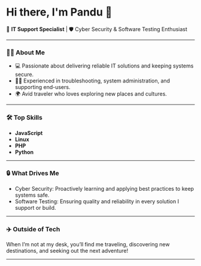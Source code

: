 # Hi there, I'm Pandu 👋

🚀 **IT Support Specialist** | 🛡️ Cyber Security & Software Testing Enthusiast

---

### 👨‍💻 About Me

- 💻 Passionate about delivering reliable IT solutions and keeping systems secure.
- 🧑‍💼 Experienced in troubleshooting, system administration, and supporting end-users.
- 🌍 Avid traveler who loves exploring new places and cultures.

---

### 🛠️ Top Skills

- **JavaScript**
- **Linux**
- **PHP**
- **Python**

---

### 🔒 What Drives Me

- Cyber Security: Proactively learning and applying best practices to keep systems safe.
- Software Testing: Ensuring quality and reliability in every solution I support or build.

---

### ✈️ Outside of Tech

When I’m not at my desk, you’ll find me traveling, discovering new destinations, and seeking out the next adventure!

---

<!--
**pandu2406/pandu2406** is a ✨ special ✨ repository because its README.md (this file) appears on your GitHub profile.
-->
